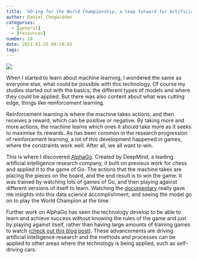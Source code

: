 ```yaml
---
title: 'GO-ing for the World Championship, a leap forward for Artificial Intelligence'
author: Daniel Chegwidden
categories:
  - [general]
  - [resources]
number: 10
date: 2021-01-25 08:19:03
tags:
---
```



![](/images/Post_Go.png)

When I started to learn about machine learning, I wondered the same as everyone else, what could be possible with this technology. Of course my studies started out with the basics, the different types of models and where they could be applied. But there was also content about what was cutting edge, things like reinforcement learning.

Reinforcement learning is where the machine takes actions, and then receives a reward, which can be positive or negative. By taking more and more actions, the machine learns which ones it should take more as it seeks to maximise its rewards. As has been common in the research progression of reinforcement learning, a lot of this development happened in games, where the constraints work well. After all, we all want to win.

This is where I discovered [AlphaGo](https://deepmind.com/research/case-studies/alphago-the-story-so-far). Created by DeepMind, a leading artificial intelligence research company, it built on previous work for chess and applied it to the game of Go. The actions that the machine takes are placing the pieces on the board, and the end result is to win the game. It was trained by watching lots of games of Go, and then playing against different versions of itself to learn. Watching the [documentary](https://www.youtube.com/watch?v=WXuK6gekU1Y) really gave me insights into this data science accomplishment, and seeing the model go on to play the World Champion at the time.

Further work on AlphaGo has seen the technology develop to be able to learn and achieve success without knowing the rules of the game and just by playing against itself, rather than having large amounts of training games to watch ([check out this blog post](https://deepmind.com/blog/article/muzero-mastering-go-chess-shogi-and-atari-without-rules)). These advancements are driving artificial intelligence research and the methods and processes can be applied to other areas where the technology is being applied, such as self-driving cars.
